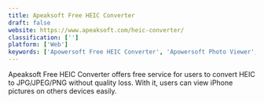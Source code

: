 ```yaml
---
title: Apeaksoft Free HEIC Converter
draft: false 
website: https://www.apeaksoft.com/heic-converter/
classification: ['']
platform: ['Web']
keywords: ['Apowersoft Free HEIC Converter', 'Apowersoft Photo Viewer', 'Apple Mail', 'Batch Icon Extractor', 'BeCyIconGrabber', 'CloudConvert', 'CopyTrans HEIC for Windows', 'Deli HEIC Converter', 'Eye of Gnome (eog)', 'Get Icons', 'HEIC Converter', 'HEIC to JPG', 'HeicToJpeg', 'IcoFX', 'Online Convert', 'PNGGauntlet', 'Piio', 'QuickLook', 'iMazing HEIC Converter']
---
```

Apeaksoft Free HEIC Converter offers free service for users to convert HEIC to JPG/JPEG/PNG without quality loss. With it, users can view iPhone pictures on others devices easily.